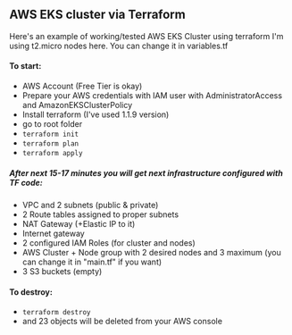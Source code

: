 ## AWS EKS cluster via Terraform

Here's an example of working/tested AWS EKS Cluster using terraform
I'm using t2.micro nodes here. You can change it in variables.tf

#### To start:
- AWS Account (Free Tier is okay)
- Prepare your AWS credentials with IAM user with AdministratorAccess and AmazonEKSClusterPolicy
- Install terraform (I've used 1.1.9 version)
- go to root folder
- ```terraform init```
- ```terraform plan```
- ```terraform apply```

##### After next 15-17 minutes you will get next infrastructure configured with TF code:
- VPC and 2 subnets (public & private)
- 2 Route tables assigned to proper subnets
- NAT Gateway (+Elastic IP to it)
- Internet gateway
- 2 configured IAM Roles (for cluster and nodes)
- AWS Cluster + Node group with 2 desired nodes and 3 maximum (you can change it in "main.tf" if you want)
- 3 S3 buckets (empty)

#### To destroy:
- ```terraform destroy```
- and 23 objects will be deleted from your AWS console

